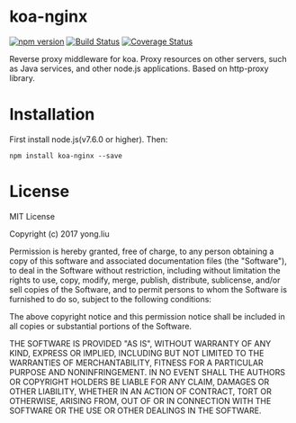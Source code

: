 # koa-nginx

[![npm version](https://badge.fury.io/js/koa-nginx.svg)](https://badge.fury.io/js/koa-nginx) [![Build Status](https://www.travis-ci.org/wedog/koa-nginx.svg?branch=master)](https://www.travis-ci.org/wedog/koa-nginx) [![Coverage Status](https://coveralls.io/repos/github/wedog/koa-nginx/badge.svg?branch=master)](https://coveralls.io/github/wedog/koa-nginx?branch=master)

Reverse proxy middleware for koa. Proxy resources on other servers, such as Java services, and other node.js applications. Based on http-proxy library.

# Installation

First install node.js(v7.6.0 or higher). Then:

```
npm install koa-nginx --save

```

# License
MIT License

Copyright (c) 2017 yong.liu

Permission is hereby granted, free of charge, to any person obtaining a copy
of this software and associated documentation files (the "Software"), to deal
in the Software without restriction, including without limitation the rights
to use, copy, modify, merge, publish, distribute, sublicense, and/or sell
copies of the Software, and to permit persons to whom the Software is
furnished to do so, subject to the following conditions:

The above copyright notice and this permission notice shall be included in all
copies or substantial portions of the Software.

THE SOFTWARE IS PROVIDED "AS IS", WITHOUT WARRANTY OF ANY KIND, EXPRESS OR
IMPLIED, INCLUDING BUT NOT LIMITED TO THE WARRANTIES OF MERCHANTABILITY,
FITNESS FOR A PARTICULAR PURPOSE AND NONINFRINGEMENT. IN NO EVENT SHALL THE
AUTHORS OR COPYRIGHT HOLDERS BE LIABLE FOR ANY CLAIM, DAMAGES OR OTHER
LIABILITY, WHETHER IN AN ACTION OF CONTRACT, TORT OR OTHERWISE, ARISING FROM,
OUT OF OR IN CONNECTION WITH THE SOFTWARE OR THE USE OR OTHER DEALINGS IN THE
SOFTWARE.

